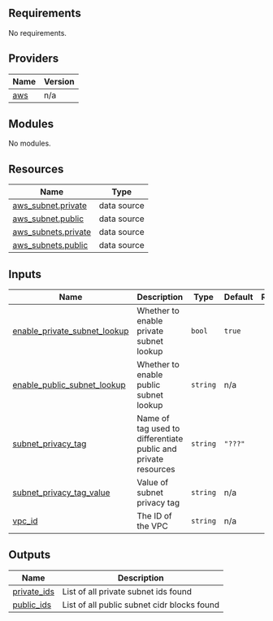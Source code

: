 ## Requirements

No requirements.

## Providers

| Name | Version |
|------|---------|
| <a name="provider_aws"></a> [aws](#provider\_aws) | n/a |

## Modules

No modules.

## Resources

| Name | Type |
|------|------|
| [aws_subnet.private](https://registry.terraform.io/providers/hashicorp/aws/latest/docs/data-sources/subnet) | data source |
| [aws_subnet.public](https://registry.terraform.io/providers/hashicorp/aws/latest/docs/data-sources/subnet) | data source |
| [aws_subnets.private](https://registry.terraform.io/providers/hashicorp/aws/latest/docs/data-sources/subnets) | data source |
| [aws_subnets.public](https://registry.terraform.io/providers/hashicorp/aws/latest/docs/data-sources/subnets) | data source |

## Inputs

| Name | Description | Type | Default | Required |
|------|-------------|------|---------|:--------:|
| <a name="input_enable_private_subnet_lookup"></a> [enable\_private\_subnet\_lookup](#input\_enable\_private\_subnet\_lookup) | Whether to enable private subnet lookup | `bool` | `true` | no |
| <a name="input_enable_public_subnet_lookup"></a> [enable\_public\_subnet\_lookup](#input\_enable\_public\_subnet\_lookup) | Whether to enable public subnet lookup | `string` | n/a | yes |
| <a name="input_subnet_privacy_tag"></a> [subnet\_privacy\_tag](#input\_subnet\_privacy\_tag) | Name of tag used to differentiate public and private resources | `string` | `"???"` | no |
| <a name="input_subnet_privacy_tag_value"></a> [subnet\_privacy\_tag\_value](#input\_subnet\_privacy\_tag\_value) | Value of subnet privacy tag | `string` | n/a | yes |
| <a name="input_vpc_id"></a> [vpc\_id](#input\_vpc\_id) | The ID of the VPC | `string` | n/a | yes |

## Outputs

| Name | Description |
|------|-------------|
| <a name="output_private_ids"></a> [private\_ids](#output\_private\_ids) | List of all private subnet ids found |
| <a name="output_public_ids"></a> [public\_ids](#output\_public\_ids) | List of all public subnet cidr blocks found |
